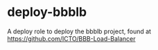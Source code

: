 deploy-bbblb
=========

A deploy role to deploy the bbblb project, found at https://github.com/ICTO/BBB-Load-Balancer

